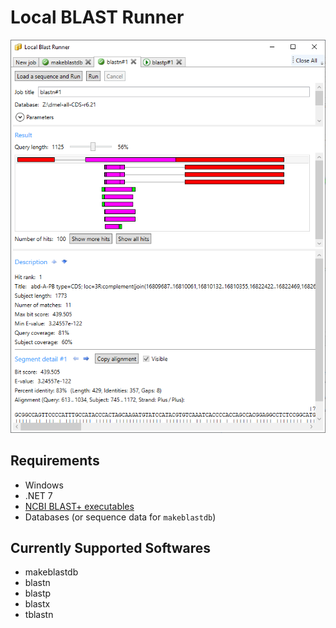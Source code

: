 # Local BLAST Runner

![Screenshot](https://github.com/fog-bank/localblast/blob/master/docs/images/screenshot.png)

## Requirements
* Windows
* .NET 7
* [NCBI BLAST+ executables](https://blast.ncbi.nlm.nih.gov/Blast.cgi?CMD=Web&PAGE_TYPE=BlastDocs&DOC_TYPE=Download)
* Databases (or sequence data for `makeblastdb`)

## Currently Supported Softwares
* makeblastdb
* blastn
* blastp
* blastx
* tblastn